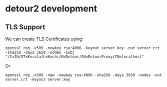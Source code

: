# detour2 development

## TLS Support

We can create TLS Certificates using:

```
openssl req -x509 -newkey rsa:4096 -keyout server.key -out server.crt -sha256 -days 3650 -nodes -subj "/C=IN/ST=Kerala/L=Kochi/O=Detour/OU=DetourProxy/CN=localhost"
```

Or

```
openssl req -x509 -new -newkey rsa:4096 -sha256 -days 3650 -nodes -out server.crt -keyout server.key

```
